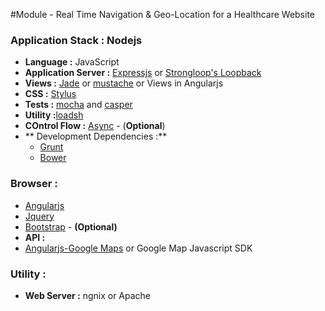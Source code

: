 #Module - Real Time Navigation & Geo-Location for a Healthcare Website 

### Application Stack : Nodejs
  * **Language :** JavaScript
  * **Application Server :** [Expressjs](https://expressjs.com) or [Strongloop's Loopback](https://loopback.io)
  * **Views :** [Jade](htps://jade-lang.com) or [mustache](https://www.npmjs.com/package/mustache) or  Views in Angularjs
  * **CSS :**  [Stylus](http://learnboost.github.io/stylus/)
  * **Tests :** [mocha](http://casperjs.org/) and [casper](http://casperjs.org/)
  * **Utility :**[loadsh](https://lodash.com/)
  * **COntrol Flow :** [Async](https://github.com/caolan/async) - (**Optional**)
  * ** Development Dependencies :**
    * [Grunt]()
    * [Bower]()


### Browser :
* [Angularjs](https://angularjs.org/)
* [Jquery](https://jquery.org)
* [Bootstrap](http://getbootstrap.com/getting-started/) - **(Optional)**
* **API :**
 * [Angularjs-Google Maps](https://github.com/ynagarjuna1995/angular-google-maps) or Google Map Javascript SDK

### Utility :  
* **Web Server :** ngnix or Apache
